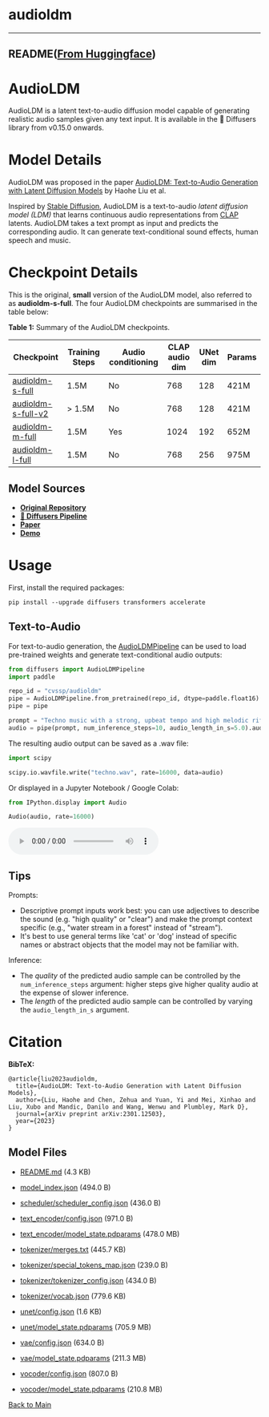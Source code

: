 
# audioldm
---


## README([From Huggingface](https://huggingface.co/cvssp/audioldm))



# AudioLDM

AudioLDM is a latent text-to-audio diffusion model capable of generating realistic audio samples given any text input. It is available in the 🧨 Diffusers library from v0.15.0 onwards.

# Model Details

AudioLDM was proposed in the paper [AudioLDM: Text-to-Audio Generation with Latent Diffusion Models](https://arxiv.org/abs/2301.12503) by Haohe Liu et al.

Inspired by [Stable Diffusion](https://huggingface.co/CompVis/stable-diffusion-v1-4), AudioLDM
is a text-to-audio _latent diffusion model (LDM)_ that learns continuous audio representations from [CLAP](https://huggingface.co/laion/clap-htsat-unfused)
latents. AudioLDM takes a text prompt as input and predicts the corresponding audio. It can generate text-conditional
sound effects, human speech and music.

# Checkpoint Details

This is the original, **small** version of the AudioLDM model, also referred to as **audioldm-s-full**. The four AudioLDM checkpoints are summarised in the table below:

**Table 1:** Summary of the AudioLDM checkpoints.

| Checkpoint                                                            | Training Steps | Audio conditioning | CLAP audio dim | UNet dim | Params |
|-----------------------------------------------------------------------|----------------|--------------------|----------------|----------|--------|
| [audioldm-s-full](https://huggingface.co/cvssp/audioldm)              | 1.5M           | No                 | 768            | 128      | 421M   |
| [audioldm-s-full-v2](https://huggingface.co/cvssp/audioldm-s-full-v2) | > 1.5M         | No                 | 768            | 128      | 421M   |
| [audioldm-m-full](https://huggingface.co/cvssp/audioldm-m-full)       | 1.5M           | Yes                | 1024           | 192      | 652M   |
| [audioldm-l-full](https://huggingface.co/cvssp/audioldm-l-full)       | 1.5M           | No                 | 768            | 256      | 975M   |

## Model Sources

- [**Original Repository**](https://github.com/haoheliu/AudioLDM)
- [**🧨 Diffusers Pipeline**](https://huggingface.co/docs/diffusers/api/pipelines/audioldm)
- [**Paper**](https://arxiv.org/abs/2301.12503)
- [**Demo**](https://huggingface.co/spaces/haoheliu/audioldm-text-to-audio-generation)

# Usage

First, install the required packages:

```
pip install --upgrade diffusers transformers accelerate
```

## Text-to-Audio

For text-to-audio generation, the [AudioLDMPipeline](https://huggingface.co/docs/diffusers/api/pipelines/audioldm) can be 
used to load pre-trained weights and generate text-conditional audio outputs:

```python
from diffusers import AudioLDMPipeline
import paddle

repo_id = "cvssp/audioldm"
pipe = AudioLDMPipeline.from_pretrained(repo_id, dtype=paddle.float16)
pipe = pipe

prompt = "Techno music with a strong, upbeat tempo and high melodic riffs"
audio = pipe(prompt, num_inference_steps=10, audio_length_in_s=5.0).audios[0]
```

The resulting audio output can be saved as a .wav file:
```python
import scipy

scipy.io.wavfile.write("techno.wav", rate=16000, data=audio)
```

Or displayed in a Jupyter Notebook / Google Colab:
```python
from IPython.display import Audio

Audio(audio, rate=16000)
```
<audio controls>
  <source src="https://huggingface.co/datasets/sanchit-gandhi/audioldm-readme-samples/resolve/main/audioldm-techno.wav" type="audio/wav">
Your browser does not support the audio element.
</audio>

## Tips

Prompts:
* Descriptive prompt inputs work best: you can use adjectives to describe the sound (e.g. "high quality" or "clear") and make the prompt context specific (e.g., "water stream in a forest" instead of "stream").
* It's best to use general terms like 'cat' or 'dog' instead of specific names or abstract objects that the model may not be familiar with.

Inference:
* The _quality_ of the predicted audio sample can be controlled by the `num_inference_steps` argument: higher steps give higher quality audio at the expense of slower inference.
* The _length_ of the predicted audio sample can be controlled by varying the `audio_length_in_s` argument.

# Citation

**BibTeX:**
```
@article{liu2023audioldm,
  title={AudioLDM: Text-to-Audio Generation with Latent Diffusion Models},
  author={Liu, Haohe and Chen, Zehua and Yuan, Yi and Mei, Xinhao and Liu, Xubo and Mandic, Danilo and Wang, Wenwu and Plumbley, Mark D},
  journal={arXiv preprint arXiv:2301.12503},
  year={2023}
}
```



## Model Files

- [README.md](https://paddlenlp.bj.bcebos.com/models/community/cvssp/audioldm/README.md) (4.3 KB)

- [model_index.json](https://paddlenlp.bj.bcebos.com/models/community/cvssp/audioldm/model_index.json) (494.0 B)

- [scheduler/scheduler_config.json](https://paddlenlp.bj.bcebos.com/models/community/cvssp/audioldm/scheduler/scheduler_config.json) (436.0 B)

- [text_encoder/config.json](https://paddlenlp.bj.bcebos.com/models/community/cvssp/audioldm/text_encoder/config.json) (971.0 B)

- [text_encoder/model_state.pdparams](https://paddlenlp.bj.bcebos.com/models/community/cvssp/audioldm/text_encoder/model_state.pdparams) (478.0 MB)

- [tokenizer/merges.txt](https://paddlenlp.bj.bcebos.com/models/community/cvssp/audioldm/tokenizer/merges.txt) (445.7 KB)

- [tokenizer/special_tokens_map.json](https://paddlenlp.bj.bcebos.com/models/community/cvssp/audioldm/tokenizer/special_tokens_map.json) (239.0 B)

- [tokenizer/tokenizer_config.json](https://paddlenlp.bj.bcebos.com/models/community/cvssp/audioldm/tokenizer/tokenizer_config.json) (434.0 B)

- [tokenizer/vocab.json](https://paddlenlp.bj.bcebos.com/models/community/cvssp/audioldm/tokenizer/vocab.json) (779.6 KB)

- [unet/config.json](https://paddlenlp.bj.bcebos.com/models/community/cvssp/audioldm/unet/config.json) (1.6 KB)

- [unet/model_state.pdparams](https://paddlenlp.bj.bcebos.com/models/community/cvssp/audioldm/unet/model_state.pdparams) (705.9 MB)

- [vae/config.json](https://paddlenlp.bj.bcebos.com/models/community/cvssp/audioldm/vae/config.json) (634.0 B)

- [vae/model_state.pdparams](https://paddlenlp.bj.bcebos.com/models/community/cvssp/audioldm/vae/model_state.pdparams) (211.3 MB)

- [vocoder/config.json](https://paddlenlp.bj.bcebos.com/models/community/cvssp/audioldm/vocoder/config.json) (807.0 B)

- [vocoder/model_state.pdparams](https://paddlenlp.bj.bcebos.com/models/community/cvssp/audioldm/vocoder/model_state.pdparams) (210.8 MB)


[Back to Main](../../)